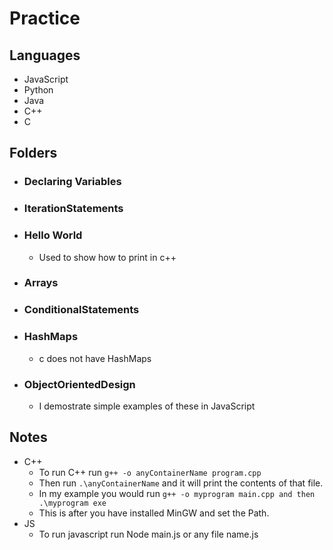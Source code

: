 # Practice

## Languages
- JavaScript
- Python
- Java
- C++
- C

## Folders
- ### Declaring Variables
- ### IterationStatements
- ### Hello World
    - Used to show how to print in c++
- ### Arrays
- ### ConditionalStatements
- ### HashMaps
    - c does not have HashMaps
- ### ObjectOrientedDesign
    - I demostrate simple examples of these in JavaScript

## Notes
- C++
    - To run C++ run ```g++ -o anyContainerName program.cpp```
    - Then run ```.\anyContainerName``` and it will print the contents of that file.
    - In my example you would run ```g++ -o myprogram main.cpp and then .\myprogram exe```
    - This is after you have installed MinGW and set the Path.
- JS
    - To run javascript run Node main.js or any file name.js